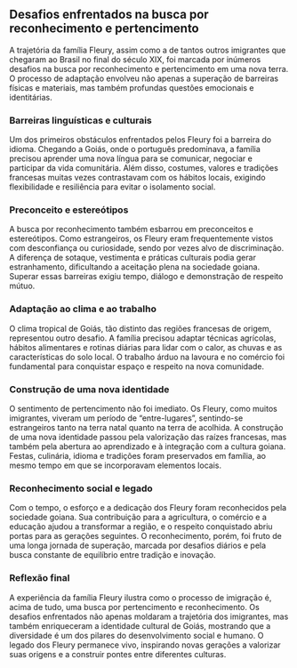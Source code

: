 ## Desafios enfrentados na busca por reconhecimento e pertencimento

A trajetória da família Fleury, assim como a de tantos outros imigrantes que chegaram ao Brasil no final do século XIX, foi marcada por inúmeros desafios na busca por reconhecimento e pertencimento em uma nova terra. O processo de adaptação envolveu não apenas a superação de barreiras físicas e materiais, mas também profundas questões emocionais e identitárias.

### Barreiras linguísticas e culturais

Um dos primeiros obstáculos enfrentados pelos Fleury foi a barreira do idioma. Chegando a Goiás, onde o português predominava, a família precisou aprender uma nova língua para se comunicar, negociar e participar da vida comunitária. Além disso, costumes, valores e tradições francesas muitas vezes contrastavam com os hábitos locais, exigindo flexibilidade e resiliência para evitar o isolamento social.

### Preconceito e estereótipos

A busca por reconhecimento também esbarrou em preconceitos e estereótipos. Como estrangeiros, os Fleury eram frequentemente vistos com desconfiança ou curiosidade, sendo por vezes alvo de discriminação. A diferença de sotaque, vestimenta e práticas culturais podia gerar estranhamento, dificultando a aceitação plena na sociedade goiana. Superar essas barreiras exigiu tempo, diálogo e demonstração de respeito mútuo.

### Adaptação ao clima e ao trabalho

O clima tropical de Goiás, tão distinto das regiões francesas de origem, representou outro desafio. A família precisou adaptar técnicas agrícolas, hábitos alimentares e rotinas diárias para lidar com o calor, as chuvas e as características do solo local. O trabalho árduo na lavoura e no comércio foi fundamental para conquistar espaço e respeito na nova comunidade.

### Construção de uma nova identidade

O sentimento de pertencimento não foi imediato. Os Fleury, como muitos imigrantes, viveram um período de “entre-lugares”, sentindo-se estrangeiros tanto na terra natal quanto na terra de acolhida. A construção de uma nova identidade passou pela valorização das raízes francesas, mas também pela abertura ao aprendizado e à integração com a cultura goiana. Festas, culinária, idioma e tradições foram preservados em família, ao mesmo tempo em que se incorporavam elementos locais.

### Reconhecimento social e legado

Com o tempo, o esforço e a dedicação dos Fleury foram reconhecidos pela sociedade goiana. Sua contribuição para a agricultura, o comércio e a educação ajudou a transformar a região, e o respeito conquistado abriu portas para as gerações seguintes. O reconhecimento, porém, foi fruto de uma longa jornada de superação, marcada por desafios diários e pela busca constante de equilíbrio entre tradição e inovação.

### Reflexão final

A experiência da família Fleury ilustra como o processo de imigração é, acima de tudo, uma busca por pertencimento e reconhecimento. Os desafios enfrentados não apenas moldaram a trajetória dos imigrantes, mas também enriqueceram a identidade cultural de Goiás, mostrando que a diversidade é um dos pilares do desenvolvimento social e humano. O legado dos Fleury permanece vivo, inspirando novas gerações a valorizar suas origens e a construir pontes entre diferentes culturas.